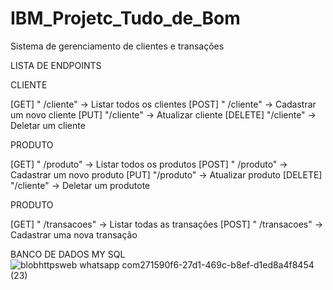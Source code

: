# IBM_Projetc_Tudo_de_Bom
Sistema de gerenciamento de clientes e transações

LISTA DE ENDPOINTS

CLIENTE

[GET]  " /cliente" -> Listar todos os clientes
[POST]   " /cliente" -> Cadastrar um novo cliente
[PUT]  "/cliente" -> Atualizar cliente
[DELETE] "/cliente" -> Deletar um cliente

PRODUTO

[GET]  " /produto" -> Listar todos os produtos
[POST]   " /produto" -> Cadastrar um novo produto
[PUT]  "/produto" -> Atualizar produto
[DELETE] "/cliente" -> Deletar um produtote

PRODUTO

[GET]  " /transacoes" -> Listar todas as transações
[POST]   " /transacoes" -> Cadastrar uma nova transação


BANCO DE DADOS MY SQL
![blobhttpsweb whatsapp com271590f6-27d1-469c-b8ef-d1ed8a4f8454 (23)](https://user-images.githubusercontent.com/93411167/185110063-f15df4f5-a519-4b86-983f-1a57071ff9f3.png)
